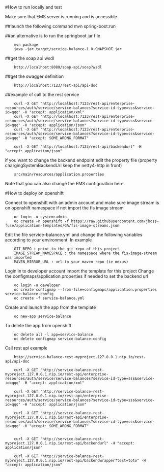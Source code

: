 #How to run locally and test

Make sure that EMS server is running and is accessible.

##launch the following command
		mvn spring-boot:run

##an alternative is to run the springboot jar file

		mvn package
		java -jar target/service-balance-1.0-SNAPSHOT.jar

##get the soap api wsdl

		http://localhost:8080/soap-api/soap?wsdl

##get the swagger definition
	
		http://localhost:7123/rest-api/api-doc
	
##example of call to the rest service

		curl -X GET "http://localhost:7123/rest-api/enterprise-resources/auth/service/service-balances?service-id-type=sss&service-id=qqq" -H "accept: application/xml"
		curl -X GET "http://localhost:7123/rest-api/enterprise-resources/auth/service/service-balances?service-id-type=sss&service-id=qqq" -H "accept: application/json"
		curl -X GET "http://localhost:7123/rest-api/enterprise-resources/auth/service/service-balances?service-id-type=sss&service-id=qqq" -H "accept: SOME_WRONG_FORMAT"
		
		curl -X GET "http://localhost:7123/rest-api/backendurl" -H "accept: application/json"

if you want to change the backend endpoint edit the property file (property chargingSystemBackendUrl keep the netty4-http in front) 
		
		src/main/resources/application.properties

Note that you can also change the EMS configuration here.


#How to deploy on openshift

Connect to openshift with an admin account and make sure image stream is on openshift namespace
if not import the fis image stream

		oc login -u system:admin
		oc create -n openshift -f https://raw.githubusercontent.com/jboss-fuse/application-templates/GA/fis-image-streams.json

Edit the file service-balance.yml and change the following variables according to your environment. In example

		GIT_REPO : point to the git repo of this project
		IMAGE_STREAM_NAMESPACE : the namespace where the fis-image-stream was imported
		MAVEN_MIRROR_URL : url to your maven repo (ie nexus)

Login in to developer account import the template for this project
Change the configmaps/application.properties if needed to set the backend url
	
		oc login -u developer
		oc create configmap --from-file=configmaps/application.properties service-balance-config
		oc create -f service-balance.yml


Create and launch the app from the template
	
		oc new-app service-balance
	
To delete the app from openshift
	
		oc delete all -l app=service-balance
		oc delete configmap service-balance-config
		
Call rest api example 

		http://service-balance-rest-myproject.127.0.0.1.nip.io/rest-api/api-doc

		curl -X GET "http://service-balance-rest-myproject.127.0.0.1.nip.io/rest-api/enterprise-resources/auth/service/service-balances?service-id-type=sss&service-id=qqq" -H "accept: application/xml"

		curl -X GET "http://service-balance-rest-myproject.127.0.0.1.nip.io/rest-api/enterprise-resources/auth/service/service-balances?service-id-type=sss&service-id=qqq" -H "accept: application/json"
		
		curl -X GET "http://service-balance-rest-myproject.127.0.0.1.nip.io/rest-api/enterprise-resources/auth/service/service-balances?service-id-type=sss&service-id=qqq" -H "accept: SOME_WRONG_FORMAT"
		
		
		curl -X GET "http://service-balance-rest-myproject.127.0.0.1.nip.io/rest-api/backendurl" -H "accept: application/json"

		curl -X GET "http://service-balance-rest-myproject.127.0.0.1.nip.io/rest-api/backendwrapper?test=toto" -H "accept: application/json"
	
